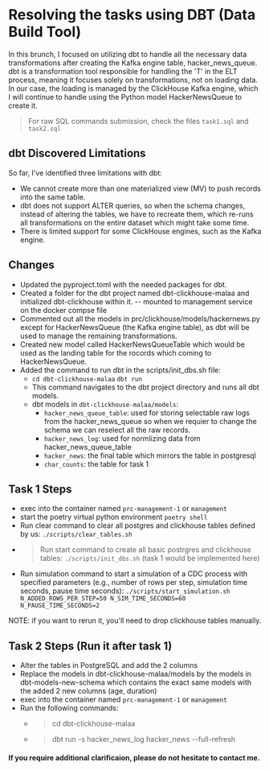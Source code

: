# Resolving the tasks using DBT (Data Build Tool)

In this brunch, I focused on utilizing dbt to handle all the necessary data transformations after creating the Kafka engine table, hacker_news_queue.  
dbt is a transformation tool responsible for handling the 'T' in the ELT process, meaning it focuses solely on transformations, not on loading data.  
In our case, the loading is managed by the ClickHouse Kafka engine, which I will continue to handle using the Python model HackerNewsQueue to create it.  
  
> For raw SQL commands submission, check the files `task1.sql` and `task2.sql`

## dbt Discovered Limitations
So far, I’ve identified three limitations with dbt:

- We cannot create more than one materialized view (MV) to push records into the same table.
- dbt does not support ALTER queries, so when the schema changes, instead of altering the tables, we have to recreate them, which re-runs all transformations on the entire dataset which might take some time.
- There is limited support for some ClickHouse engines, such as the Kafka engine.


## Changes
- Updated the pyproject.toml with the needed packages for dbt.
- Created a folder for the dbt project named dbt-clickhouse-malaa and initialized dbt-clickhouse within it. -- mounted to management service on the docker compse file
- Commented out all the models in prc/clickhouse/models/hackernews.py except for HackerNewsQueue (the Kafka engine table), as dbt will be used to manage the remaining transformations.
- Created new model called HackerNewsQueueTable which would be used as the landing table for the rocords which coming to HackerNewsQueue.
- Added the command to run dbt in the scripts/init_dbs.sh file: 
    - `cd dbt-clickhouse-malaa` `dbt run`
    - This command navigates to the dbt project directory and runs all dbt models.
    - dbt models in `dbt-clickhouse-malaa/models`:
        - `hacker_news_queue_table`: used for storing selectable raw logs from the hacker_news_queue so when we requier to change the schema we can reselect all the raw records.
        - `hacker_news_log`: used for normlizing data from hacker_news_queue_table
        - `hacker_news`: the final table which mirrors the table in postgresql
        - `char_counts`: the table for task 1

## Task 1 Steps
- exec into the container named `prc-management-1` or `management`
- start the poetry virtual python environment `poetry shell`
- Run clear command to clear all postgres and clickhouse tables defined by us: `./scripts/clear_tables.sh`
- > Run start command to create all basic postrgres and clickhouse tables: `./scripts/init_dbs.sh` (task 1 would be implemented here)
- Run simulation command to start a simulation of a CDC process with specified parameters (e.g., number of rows per step, simulation time seconds, pause time seconds): `./scripts/start_simulation.sh N_ADDED_ROWS_PER_STEP=50 N_SIM_TIME_SECONDS=60 N_PAUSE_TIME_SECONDS=2` 

NOTE: if you want to rerun it, you'll need to drop clickhouse tables manually.

## Task 2 Steps (Run it after task 1)
- Alter the tables in PostgreSQL and add the 2 columns
- Replace the models in dbt-clickhouse-malaa/models by the models in dbt-models-new-schema which contains the exact same models with the added 2 new columns (age, duration)
- exec into the container named `prc-management-1` or `management`
- Run the following commands:
    - > cd dbt-clickhouse-malaa
    - > dbt run -s hacker_news_log hacker_news --full-refresh

#### If you require additional clarificaion, please do not hesitate to contact me.
